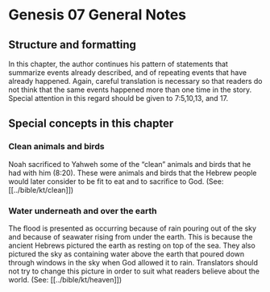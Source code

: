 # Genesis 07 General Notes
## Structure and formatting

In this chapter, the author continues his pattern of statements that summarize events already described, and of repeating events that have already happened. Again, careful translation is necessary so that readers do not think that the same events happened more than one time in the story. Special attention in this regard should be given to 7:5,10,13, and 17.

## Special concepts in this chapter

### Clean animals and birds

Noah sacrificed to Yahweh some of the “clean” animals and birds that he had with him (8:20). These were animals and birds that the Hebrew people would later consider to be fit to eat and to sacrifice to God. (See: [[../bible/kt/clean]])

### Water underneath and over the earth

The flood is presented as occurring because of rain pouring out of the sky and because of seawater rising from under the earth. This is because the ancient Hebrews pictured the earth as resting on top of the sea. They also pictured the sky as containing water above the earth that poured down through windows in the sky when God allowed it to rain. Translators should not try to change this picture in order to suit what readers believe about the world. (See: [[../bible/kt/heaven]])